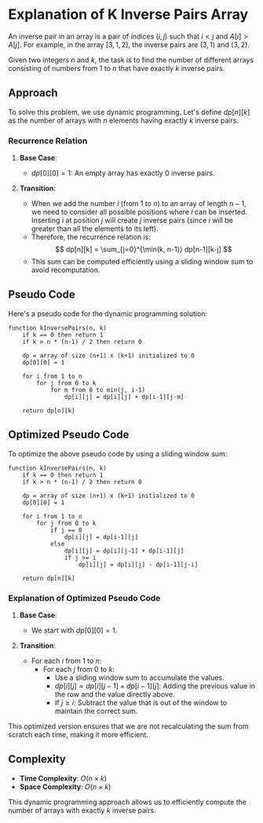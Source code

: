 # Explanation of K Inverse Pairs Array

An inverse pair in an array is a pair of indices $(i, j)$ such that $i < j$ and $A[i] > A[j]$. For example, in the array $[3, 1, 2]$, the inverse pairs are $(3, 1)$ and $(3, 2)$.

Given two integers $n$ and $k$, the task is to find the number of different arrays consisting of numbers from $1$ to $n$ that have exactly $k$ inverse pairs.

## Approach

To solve this problem, we use dynamic programming. Let's define $dp[n][k]$ as the number of arrays with $n$ elements having exactly $k$ inverse pairs.

### Recurrence Relation

1. **Base Case**:
   - $dp[0][0] = 1$: An empty array has exactly 0 inverse pairs.

2. **Transition**:
   - When we add the number $i$ (from $1$ to $n$) to an array of length $n-1$, we need to consider all possible positions where $i$ can be inserted. Inserting $i$ at position $j$ will create $j$ inverse pairs (since $i$ will be greater than all the elements to its left).
   - Therefore, the recurrence relation is:
     $$
     dp[n][k] = \sum_{j=0}^{\min(k, n-1)} dp[n-1][k-j]
     $$
   - This sum can be computed efficiently using a sliding window sum to avoid recomputation.

## Pseudo Code

Here's a pseudo code for the dynamic programming solution:

```pseudo
function kInversePairs(n, k)
    if k == 0 then return 1
    if k > n * (n-1) / 2 then return 0

    dp = array of size (n+1) x (k+1) initialized to 0
    dp[0][0] = 1

    for i from 1 to n
        for j from 0 to k
            for m from 0 to min(j, i-1)
                dp[i][j] = dp[i][j] + dp[i-1][j-m]

    return dp[n][k]
```

## Optimized Pseudo Code

To optimize the above pseudo code by using a sliding window sum:

```pseudo
function kInversePairs(n, k)
    if k == 0 then return 1
    if k > n * (n-1) / 2 then return 0

    dp = array of size (n+1) x (k+1) initialized to 0
    dp[0][0] = 1

    for i from 1 to n
        for j from 0 to k
            if j == 0
                dp[i][j] = dp[i-1][j]
            else
                dp[i][j] = dp[i][j-1] + dp[i-1][j]
                if j >= i
                    dp[i][j] = dp[i][j] - dp[i-1][j-i]

    return dp[n][k]
```

### Explanation of Optimized Pseudo Code

1. **Base Case**:
   - We start with $dp[0][0] = 1$.

2. **Transition**:
   - For each $i$ from 1 to $n$:
     - For each $j$ from 0 to $k$:
       - Use a sliding window sum to accumulate the values.
       - $dp[i][j] = dp[i][j-1] + dp[i-1][j]$: Adding the previous value in the row and the value directly above.
       - If $j \geq i$: Subtract the value that is out of the window to maintain the correct sum.

This optimized version ensures that we are not recalculating the sum from scratch each time, making it more efficient.

## Complexity

- **Time Complexity**: $O(n \times k)$
- **Space Complexity**: $O(n \times k)$

This dynamic programming approach allows us to efficiently compute the number of arrays with exactly $k$ inverse pairs.